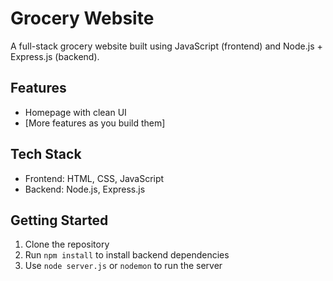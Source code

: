 # Grocery Website

A full-stack grocery website built using JavaScript (frontend) and Node.js + Express.js (backend).

## Features
- Homepage with clean UI
- [More features as you build them]

## Tech Stack
- Frontend: HTML, CSS, JavaScript
- Backend: Node.js, Express.js

## Getting Started
1. Clone the repository
2. Run `npm install` to install backend dependencies
3. Use `node server.js` or `nodemon` to run the server